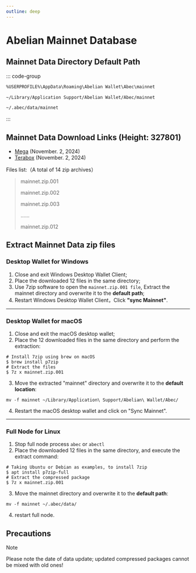 ```yaml
---
outline: deep
---
```


# Abelian Mainnet Database

## Mainnet Data Directory Default Path

::: code-group

```txt [Windows]
%USERPROFILE%\AppData\Roaming\Abelian Wallet\Abec\mainnet
```

```txt [MacOS]
~/Library/Application Support/Abelian Wallet/Abec/mainnet
```

```txt [Linux]
~/.abec/data/mainnet
```
:::

## Mainnet Data Download Links (Height: 327801)
* [Mega](https://mega.nz/folder/gydxkZgS#GNDGHyBlGOJzo_G27b9V9w) (November. 2, 2024)
* [Terabox](https://terabox.com/s/1iUvqrwCJC3_HABMkatFXlw) (November. 2, 2024)

Files list:（A total of 14 zip archives）
> mainnet.zip.001
>
> mainnet.zip.002
>
> mainnet.zip.003
>
> ......
> 
> mainnet.zip.012

## Extract Mainnet Data zip files

### Desktop Wallet for Windows
1. Close and exit Windows Desktop Wallet Client;
2. Place the downloaded 12 files in the same directory;
3. Use 7zip software to open the `mainnet.zip.001 file`, Extract the mainnet directory and overwrite it to the **default path**;
4. Restart Windows Desktop Wallet Client，Click **"sync Mainnet"**.

---

### Desktop Wallet for macOS
1. Close and exit the macOS desktop wallet;
2. Place the 12 downloaded files in the same directory and perform the extraction:
```
# Install 7zip using brew on macOS
$ brew install p7zip
# Extract the files
$ 7z x mainnet.zip.001
```
3. Move the extracted "mainnet" directory and overwrite it to the **default location**:
```
mv -f mainnet ~/Library/Application\ Support/Abelian\ Wallet/Abec/
```
4. Restart the macOS desktop wallet and click on "Sync Mainnet".

---

### Full Node for Linux
1. Stop full node process `abec` or `abectl`
2. Place the downloaded 12 files in the same directory, and execute the extract command:
```
# Taking Ubuntu or Debian as examples, to install 7zip
$ apt install p7zip-full
# Extract the compressed package
$ 7z x mainnet.zip.001
```
3. Move the mainnet directory and overwrite it to the **default path**:
```
mv -f mainnet ~/.abec/data/
```
4. restart full node.

## Precautions

> [!NOTE]
> Please note the date of data update; updated compressed packages cannot be mixed with old ones!